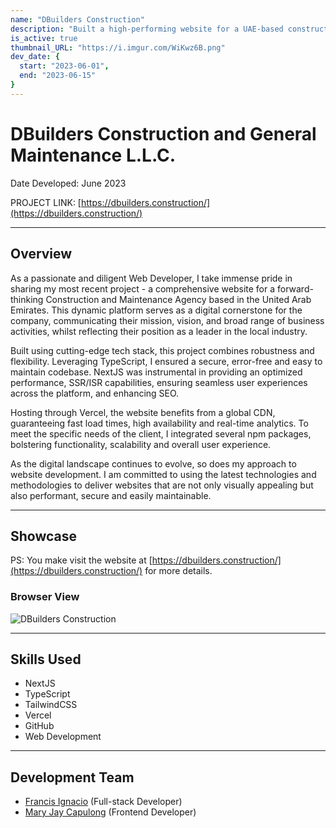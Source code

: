 ```yaml
---
name: "DBuilders Construction"
description: "Built a high-performing website for a UAE-based construction agency."
is_active: true
thumbnail_URL: "https://i.imgur.com/WiKwz6B.png"
dev_date: {
  start: "2023-06-01",
  end: "2023-06-15"
}
---
```


# DBuilders Construction and General Maintenance L.L.C.

Date Developed: June 2023

PROJECT LINK: [https://dbuilders.construction/](https://dbuilders.construction/)

---

## Overview

As a passionate and diligent Web Developer, I take immense pride in sharing my most recent project - a comprehensive website for a forward-thinking Construction and Maintenance Agency based in the United Arab Emirates. This dynamic platform serves as a digital cornerstone for the company, communicating their mission, vision, and broad range of business activities, whilst reflecting their position as a leader in the local industry.

Built using cutting-edge tech stack, this project combines robustness and flexibility. Leveraging TypeScript, I ensured a secure, error-free and easy to maintain codebase. NextJS was instrumental in providing an optimized performance, SSR/ISR capabilities, ensuring seamless user experiences across the platform, and enhancing SEO.

Hosting through Vercel, the website benefits from a global CDN, guaranteeing fast load times, high availability and real-time analytics. To meet the specific needs of the client, I integrated several npm packages, bolstering functionality, scalability and overall user experience.

As the digital landscape continues to evolve, so does my approach to website development. I am committed to using the latest technologies and methodologies to deliver websites that are not only visually appealing but also performant, secure and easily maintainable.

---

## Showcase

PS: You make visit the website at [https://dbuilders.construction/](https://dbuilders.construction/) for more details.

### Browser View

![DBuilders Construction](https://i.imgur.com/WiKwz6B.png)

---

## Skills Used

- NextJS
- TypeScript
- TailwindCSS
- Vercel
- GitHub
- Web Development

---

## Development Team

- [Francis Ignacio](https://www.linkedin.com/in/noeyislearning/) (Full-stack Developer)
- [Mary Jay Capulong](https://www.linkedin.com/in/maryjay-capulong/) (Frontend Developer)
